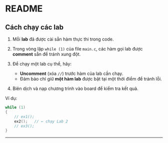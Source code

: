

# README

## Cách chạy các lab

1. Mỗi **lab** đã được cài sẵn hàm thực thi trong code.
2. Trong vòng lặp `while (1)` của file `main.c`, các hàm gọi lab được **comment** sẵn để tránh xung đột.
3. Để chạy một lab cụ thể, hãy:

   * **Uncomment** (xóa `//`) trước hàm của lab cần chạy.
   * Đảm bảo chỉ giữ **một hàm lab** được bật tại một thời điểm để tránh lỗi.
4. Biên dịch và nạp chương trình vào board để kiểm tra kết quả.

Ví dụ:

```c
while (1)
{
    // ex1();
    ex2();   // ← chạy Lab 2
    // ex3();
}
```

---

